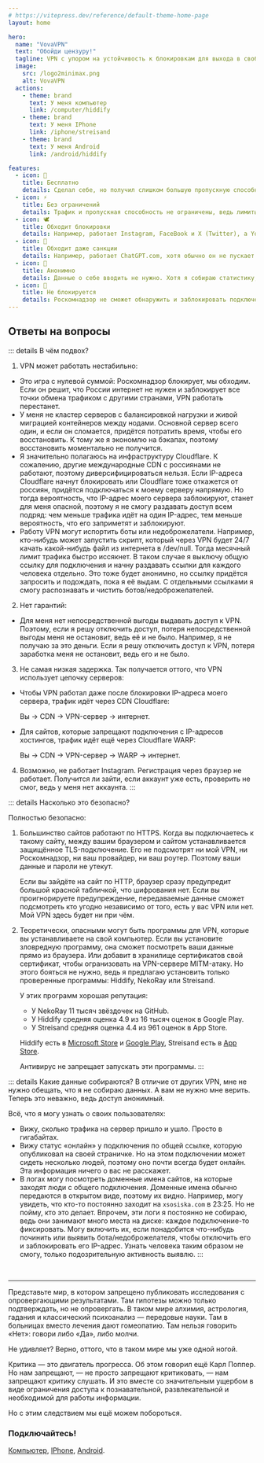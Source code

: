 ```yaml
---
# https://vitepress.dev/reference/default-theme-home-page
layout: home

hero:
  name: "VovaVPN"
  text: "Обойди цензуру!"
  tagline: VPN с упором на устойчивость к блокировкам для выхода в свободный интернет
  image:
    src: /logo2minimax.png
    alt: VovaVPN
  actions:
    - theme: brand
      text: У меня компьютер
      link: /computer/hiddify
    - theme: brand
      text: У меня IPhone
      link: /iphone/streisand
    - theme: brand
      text: У меня Android
      link: /android/hiddify

features:
  - icon: 💸
    title: Бесплатно
    details: Сделал себе, но получил слишком большую пропускную способность и запас трафика на сервере. Чтобы добро не пропадало, делюсь с друзьями.
  - icon: ⚡
    title: Без ограничений
    details: Трафик и пропускная способность не ограничены, ведь лимиты на сервере слишком большие.
  - icon: 🕊
    title: Обходит блокировки
    details: Например, работает Instagram, FaceBook и X (Twitter), а YouTube больше не зависает.
  - icon: 🚀
    title: Обходит даже санкции
    details: Например, работает ChatGPT.com, хотя обычно он не пускает россиян и блокирует подключения через другие VPN.
  - icon: 🦄
    title: Анонимно
    details: Данные о себе вводить не нужно. Хотя я собираю статистику, но не понимаю, кому она принадлежит.
  - icon: 🤡
    title: Не блокируется
    details: Роскомнадзор не сможет обнаружить и заблокировать подключение, ведь VPN использует цепочку серверов и недетектируемые протоколы.
---
```


## Ответы на вопросы

::: details В чём подвох?
1. VPN может работать нестабильно:

- Это игра с нулевой суммой: Роскомнадзор блокирует, мы обходим. Если он решит, что России интернет не нужен и заблокирует все точки обмена трафиком с другими странами, VPN работать перестанет.
- У меня не кластер серверов с балансировкой нагрузки и живой миграцией контейнеров между нодами. Основной сервер всего один, и если он сломается, придётся потратить время, чтобы его восстановить. К тому же я экономлю на бэкапах, поэтому восстановить моментально не получится.
- Я значительно полагаюсь на инфраструктуру Cloudflare. К сожалению, другие международные CDN с россиянами не работают, поэтому диверсифицироваться нельзя. Если IP-адреса Cloudflare начнут блокировать или Cloudflare тоже откажется от россиян, придётся подключаться к моему серверу напрямую. Но тогда вероятность, что IP-адрес моего сервера заблокируют, станет для меня опасной, поэтому я не смогу раздавать доступ всем подряд: чем меньше трафика идёт на один IP-адрес, тем меньше вероятность, что его заприметят и заблокируют.
- Работу VPN могут испортить боты или недоброжелатели. Например, кто-нибудь может запустить скрипт, который через VPN будет 24/7 качать какой-нибудь файл из интернета в /dev/null. Тогда месячный лимит трафика быстро иссякнет. В таком случае я выключу общую ссылку для подключения и начну раздавать ссылки для каждого человека отдельно. Это тоже будет анонимно, но ссылку придётся запросить и подождать, пока я её выдам. С отдельными ссылками я смогу распознавать и чистить ботов/недоброжелателей.

2. Нет гарантий:

- Для меня нет непосредственной выгоды выдавать доступ к VPN. Поэтому, если я решу отключить доступ, потеря непосредственной выгоды меня не остановит, ведь её и не было. Например, я не получаю за это деньги. Если я решу отключить доступ к VPN, потеря заработка меня не остановит, ведь его и не было.

3. Не самая низкая задержка. Так получается оттого, что VPN использует цепочку серверов:

- Чтобы VPN работал даже после блокировки IP-адреса моего сервера, трафик идёт через CDN Cloudflare:

    Вы -> CDN -> VPN-сервер -> интернет.

- Для сайтов, которые запрещают подключения с IP-адресов хостингов, трафик идёт ещё через Cloudflare WARP:

    Вы -> CDN -> VPN-сервер -> WARP -> интернет.

4. Возможно, не работает Instagram. Регистрация через браузер не работает. Получится ли зайти, если аккаунт уже есть, проверить не смог, ведь у меня нет аккаунта.
:::

::: details Насколько это безопасно?

Полностью безопасно:

1. Большинство сайтов работают по HTTPS. Когда вы подключаетесь к такому сайту, между вашим браузером и сайтом устанавливается защищённое TLS-подключение. Его не подсмотрят ни мой VPN, ни Роскомнадзор, ни ваш провайдер, ни ваш роутер. Поэтому ваши данные и пароли не утекут.

    Если вы зайдёте на сайт по HTTP, браузер сразу предупредит большой красной табличкой, что шифрования нет. Если вы проигнорируете предупреждение, передаваемые данные сможет подсмотреть кто угодно независимо от того, есть у вас VPN или нет. Мой VPN здесь будет ни при чём.

2. Теоретически, опасными могут быть программы для VPN, которые вы устанавливаете на свой компьютер. Если вы установите зловредную программу, она сможет посмотреть ваши данные прямо из браузера. Или добавит в хранилище сертификатов свой сертификат, чтобы огранизовать на VPN-сервере MITM-атаку. Но этого бояться не нужно, ведь я предлагаю установить только проверенные программы: Hiddify, NekoRay или Streisand.

    У этих программ хорошая репутация:
      - У NekoRay 11 тысяч звёздочек на GitHub.
      - У Hiddify средняя оценка 4.9 из 16 тысяч оценок в Google Play.
      - У Streisand средняя оценка 4.4 из 961 оценок в App Store. 
    
    Hiddify есть в [Microsoft Store](https://apps.microsoft.com/detail/9pdfnl3qv2s5) и [Google Play](https://play.google.com/store/apps/details?id=app.hiddify.com), Streisand есть в [App Store](https://apps.apple.com/us/app/streisand/id6450534064).
    
    Антивирус не запрещает запускать эти программы.
:::

::: details Какие данные собираются?
В отличие от других VPN, мне не нужно обещать, что я не собираю данных. А вам не нужно мне верить. Теперь это неважно, ведь доступ анонимный.

Всё, что я могу узнать о своих пользователях:

- Вижу, сколько трафика на сервер пришло и ушло. Просто в гигабайтах.
- Вижу статус «онлайн» у подключения по общей ссылке, которую опубликовал на своей страничке. Но на этом подключении может сидеть несколько людей, поэтому оно почти всегда будет онлайн. Эта информация ничего о вас не расскажет.
- В логах могу посмотреть доменные имена сайтов, на которые заходят люди с общего подключения. Доменные имена обычно передаются в открытом виде, поэтому их видно. Например, могу увидеть, что кто-то постоянно заходит на `xsosiska.com` в 23:25. Но не пойму, кто это делает. Впрочем, эти логи я постоянно не собираю, ведь они занимают много места на диске: каждое подключение-то фиксировать. Могу включить их, если понадобится что-нибудь починить или выявить бота/недоброжелателя, чтобы отключить его и заблокировать его IP-адрес. Узнать человека таким образом не смогу, только подозрительную активность выявлю.
:::

<br>

***

Представьте мир, в котором запрещено публиковать исследования с опровергающими результатами. Там гипотезы можно только подтверждать, но не опровергать. В таком мире алхимия, астрология, гадания и классический психоанализ — передовые науки. Там в больницах вместо лечения дают гомеопатию. Там нельзя говорить «Нет»: говори либо «Да», либо молчи.

Не удивляет? Верно, оттого, что в таком мире мы уже одной ногой.

Критика — это двигатель прогресса. Об этом говорил ещё Карл Поппер. Но нам запрещают, — не просто запрещают критиковать, — нам запрещают критику слушать. И это вместе со значительным ущербом в виде ограничения доступа к познавательной, развлекательной и необходимой для работы информации.

Но с этим следствием мы ещё можем побороться.

### Подключайтесь!

[Компьютер](/computer/hiddify), [IPhone](/iphone/streisand), [Android](/android/hiddify).